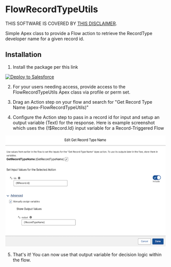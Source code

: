 # FlowRecordTypeUtils

THIS SOFTWARE IS COVERED BY [THIS DISCLAIMER](https://raw.githubusercontent.com/thedges/Disclaimer/master/disclaimer.txt).

Simple Apex class to provide a Flow action to retrieve the RecordType developer name for a given record id.

## Installation 
1. Install the package per this link

<a href="https://githubsfdeploy.herokuapp.com?owner=thedges&repo=FlowRecordTypeUtils&ref=main">
  <img alt="Deploy to Salesforce"
       src="https://raw.githubusercontent.com/afawcett/githubsfdeploy/master/deploy.png">
</a>

2. For your users needing access, provide access to the FlowRecordTypeUtils Apex class via profile or perm set.
   
3. Drag an Action step on your flow and search for "Get Record Type Name (apex-FlowRecordTypeUtils)"

4. Configure the Action step to pass in a record id for input and setup an output variable (Text) for the response. Here is example screenshot which uses the {!$Record.Id} input variable for a Record-Triggered Flow

<img src="/FlowRecordTypeUtils-1.png" alt="Configuration" height="350"/>

5. That's it! You can now use that output variable for decision logic within the flow.
